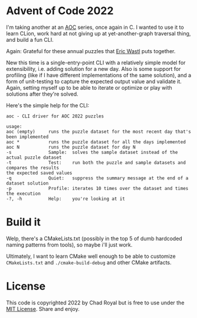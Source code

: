# Advent of Code 2022 

I'm taking another at an [AOC](https://adventofcode.com/2022) series, once again in C. I wanted to use it to learn CLion, work hard at not giving up at yet-another-graph traversal thing, and build a fun CLI.

Again: Grateful for these annual puzzles that [Eric Wastl](http://was.tl/) puts together.

New this time is a single-entry-point CLI with a relatively simple model for extensibility, i.e. adding solution for a new day. Also is some support for profiling (like if I have different implementations of the same solution), and a form of unit-testing to capture the expected output value and validate it. Again, setting myself up to be able to iterate or optimize or play with solutions after they're solved.

Here's the simple help for the CLI:

```
aoc - CLI driver for AOC 2022 puzzles

usage:
aoc (empty)     runs the puzzle dataset for the most recent day that's been implemented
aoc *           runs the puzzle dataset for all the days implemented
aoc N           runs the puzzle dataset for day N
-s              Sample:  solves the sample dataset instead of the actual puzzle dataset
-t              Test:    run both the puzzle and sample datasets and compares the results
the expected saved values
-q              Quiet:   suppress the summary message at the end of a dataset solution
-p              Profile: iterates 10 times over the dataset and times the execution
-?, -h          Help:    you're looking at it
```

# Build it

Welp, there's a CMakeLists.txt (possibly in the top 5 of dumb hardcoded naming patterns from tools), so maybe i'll just work.

Ultimately, I want to learn CMake well enough to be able to customize `CMakeLists.txt` and `./cmake-build-debug` and other CMake artifacts.

# License

This code is copyrighted 2022 by Chad Royal but is free to use under the [MIT License](http://opensource.org/licenses/MIT). Share and enjoy.
